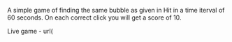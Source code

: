 A simple game of finding the same bubble as given in Hit in a time iterval of 60 seconds.
On each correct click you will get a score of 10.

Live game - url(
